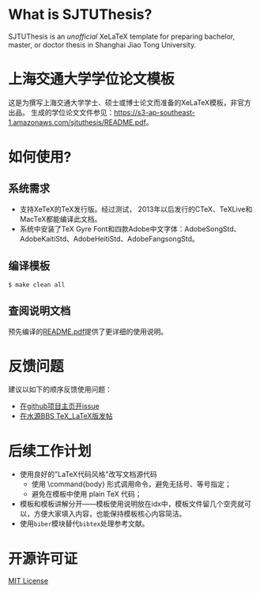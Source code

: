 What is SJTUThesis?
======

SJTUThesis is an *unofficial* XeLaTeX template for preparing bachelor, master, or doctor thesis in Shanghai Jiao Tong University.

上海交通大学学位论文模板
======

这是为撰写上海交通大学学士、硕士或博士论文而准备的XeLaTeX模板，非官方出品。
生成的学位论文文件参见：<https://s3-ap-southeast-1.amazonaws.com/sjtuthesis/README.pdf>。

如何使用?
=======

系统需求
-------

* 支持XeTeX的TeX发行版。经过测试， 2013年以后发行的CTeX、TeXLive和MacTeX都能编译此文档。
* 系统中安装了TeX Gyre Font和四款Adobe中文字体：AdobeSongStd、AdobeKaitiStd、AdobeHeitiStd、AdobeFangsongStd。

编译模板
-------

	$ make clean all

查阅说明文档
------

预先编译的[README.pdf](https://s3-ap-southeast-1.amazonaws.com/sjtuthesis/README.pdf)提供了更详细的使用说明。

反馈问题
=======

建议以如下的顺序反馈使用问题：

* [在github项目主页开issue](https://github.com/weijianwen/sjtu-thesis-template-latex/issues)
* [在水源BBS TeX_LaTeX版发帖](https://bbs.sjtu.edu.cn/bbsdoc?board=TeX_LaTeX)

后续工作计划
=======
* 使用良好的"LaTeX代码风格"改写文档源代码
	* 使用 \command{body} 形式调用命令，避免无括号、等号指定；
	* 避免在模板中使用 plain TeX 代码；
* 模板和模板讲解分开——模板使用说明放在idx中，模板文件留几个空壳就可以，方便大家填入内容，也能保持模板核心内容简洁。
* 使用```biber```模块替代```bibtex```处理参考文献。

开源许可证
======

[MIT License](LICENSE)
